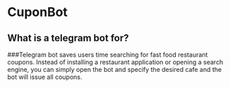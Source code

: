 # CuponBot

## What is a telegram bot for?
###Telegram bot saves users time searching for fast food restaurant coupons. Instead of installing a restaurant application or opening a search engine, you can simply open the bot and specify the desired cafe and the bot will issue all coupons.
